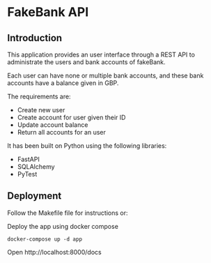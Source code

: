 # FakeBank API

## Introduction

This application provides an user interface through a REST API to administrate the users and bank accounts of fakeBank.

Each user can have none or multiple bank accounts, and these bank accounts have a balance given in GBP.

The requirements are:
- Create new user
- Create account for user given their ID
- Update account balance
- Return all accounts for an user


It has been built on Python using the following libraries:
- FastAPI
- SQLAlchemy
- PyTest

## Deployment

Follow the Makefile file for instructions or:

Deploy the app using docker compose

```docker
docker-compose up -d app
```

Open http://localhost:8000/docs
